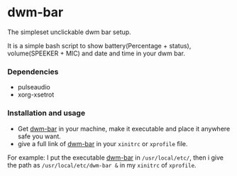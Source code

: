 # dwm-bar
The simpleset unclickable dwm bar setup.

It is a simple bash script to show battery(Percentage + status), volume(SPEEKER + MIC) and date and time in your dwm bar.

### Dependencies
- pulseaudio
- xorg-xsetrot

### Installation and usage
- Get [dwm-bar](dwm-bar) in your machine, make it executable and place it anywhere safe you want.
- give a full link of [dwm-bar](dwm-bar) in your `xinitrc` or `xprofile` file.

For example: I put the executable [dwm-bar](dwm-bar) in `/usr/local/etc/`, then i give the path as `/usr/local/etc/dwm-bar &` in my `xinitrc` of `xprofile`.

